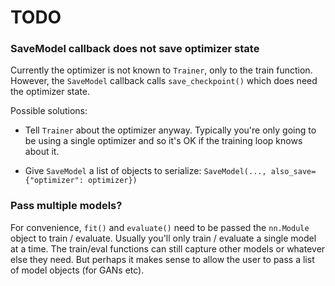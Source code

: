# TODO

### SaveModel callback does not save optimizer state

Currently the optimizer is not known to `Trainer`, only to the train function. However, the `SaveModel` callback calls `save_checkpoint()` which does need the optimizer state.

Possible solutions:

- Tell `Trainer` about the optimizer anyway. Typically you're only going to be using a single optimizer and so it's OK if the training loop knows about it.

- Give `SaveModel` a list of objects to serialize: `SaveModel(..., also_save={"optimizer": optimizer})`

### Pass multiple models?

For convenience, `fit()` and `evaluate()` need to be passed the `nn.Module` object to train / evaluate. Usually you'll only train / evaluate a single model at a time. The train/eval functions can still capture other models or whatever else they need. But perhaps it makes sense to allow the user to pass a list of model objects (for GANs etc).
